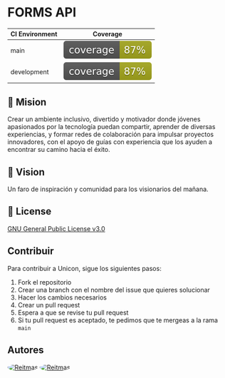 # FORMS API

| CI Environment | Coverage |
|-----------|----------|
| main| ![Coverage Badge](https://github.com/UniconOrg/forms-api/blob/artifacts/main/latest/coverage.svg) |
| development| ![Coverage Badge](https://github.com/UniconOrg/forms-api/blob/artifacts/development/latest/coverage.svg) |



## 🚀 Mision
Crear un ambiente inclusivo, divertido y motivador donde jóvenes apasionados por la tecnología puedan compartir, aprender de diversas experiencias, y formar redes de colaboración para impulsar proyectos innovadores, con el apoyo de guías con experiencia que los ayuden a encontrar su camino hacia el éxito.

## 🔭 Vision
Un faro de inspiración y comunidad para los visionarios del mañana.


## 📝 License
[GNU General Public License v3.0](LICENSE) 


## Contribuir
Para contribuir a Unicon, sigue los siguientes pasos:
1. Fork el repositorio
2. Crear una branch con el nombre del issue que quieres solucionar
3. Hacer los cambios necesarios
4. Crear un pull request
5. Espera a que se revise tu pull request
6. Si tu pull request es aceptado, te pedimos que te mergeas a la rama `main`

## Autores
<a href="https://github.com/reitmas32"><img src="https://github.com/reitmas32.png" width="30" height="30" style="border-radius: 50%;" alt="Reitmas"></a> 
<a href="https://github.com/ronihdzz"><img src="https://github.com/ronihdzz.png" width="30" height="30" style="border-radius: 50%;" alt="Reitmas"></a> 
